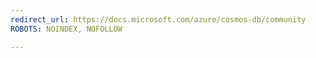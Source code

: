 ```yaml
---
redirect_url: https://docs.microsoft.com/azure/cosmos-db/community
ROBOTS: NOINDEX, NOFOLLOW

---
```

